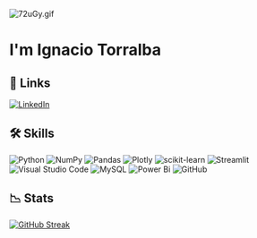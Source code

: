 ![72uGy.gif](https://github.com/ntr94/ntr94/blob/main/72uG.gif)

# I'm Ignacio Torralba

## 🔗 Links
[![LinkedIn](https://img.shields.io/badge/LinkedIn-%230077B5.svg?logo=linkedin&logoColor=white)](https://linkedin.com/in/ignaciotorralbaruiz)

## 🛠 Skills
![Python](https://img.shields.io/badge/python-3670A0?style=for-the-badge&logo=python&logoColor=ffdd54) ![NumPy](https://img.shields.io/badge/numpy-%23013243.svg?style=for-the-badge&logo=numpy&logoColor=white) ![Pandas](https://img.shields.io/badge/pandas-%23150458.svg?style=for-the-badge&logo=pandas&logoColor=white) ![Plotly](https://img.shields.io/badge/Plotly-%233F4F75.svg?style=for-the-badge&logo=plotly&logoColor=white) ![scikit-learn](https://img.shields.io/badge/Scikit--learn-%23F7931E.svg?style=for-the-badge&logo=scikit-learn&logoColor=white) ![Streamlit](https://img.shields.io/badge/Streamlit-EF3939?style=for-the-badge&logo=Streamlit&logoColor=white) ![Visual Studio Code](https://img.shields.io/badge/Visual%20Studio%20Code-0078d7.svg?style=for-the-badge&logo=visual-studio-code&logoColor=white) ![MySQL](https://img.shields.io/badge/mysql-%2300f.svg?style=for-the-badge&logo=mysql&logoColor=white) ![Power Bi](https://img.shields.io/badge/power_bi-F2C811?style=for-the-badge&logo=powerbi&logoColor=black) ![GitHub](https://img.shields.io/badge/github-%23121011.svg?style=for-the-badge&logo=github&logoColor=white) 

## 📉 Stats 

[![GitHub Streak](https://streak-stats.demolab.com/ntr94=DenverCoder1)](https://git.io/streak-stats)
